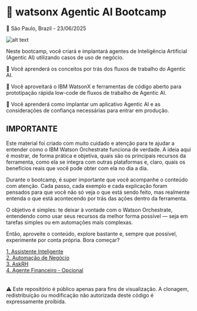 # 🤖 watsonx Agentic AI Bootcamp
📍 São Paulo, Brazil - 23/06/2025



![alt text](/agentic-bootcamp.png)


Neste bootcamp, você criará e implantará agentes de Inteligência Artificial (Agentic AI) utilizando casos de uso de negócio.  

🚀 Você aprenderá os conceitos por trás dos fluxos de trabalho do Agentic AI.  

🚀 Você aproveitará o IBM WatsonX e ferramentas de código aberto para prototipação rápida low-code de fluxos de trabalho de Agentic AI.  

🚀 Você aprenderá como implantar um aplicativo Agentic AI e as considerações de confiança necessárias para entrar em produção.  


## IMPORTANTE
Este material foi criado com muito cuidado e atenção para te ajudar a entender como o IBM Watson Orchestrate funciona de verdade. A ideia aqui é mostrar, de forma prática e objetiva, quais são os principais recursos da ferramenta, como ela se integra com outras plataformas e, claro, quais os benefícios reais que você pode obter com ela no dia a dia.

Durante o bootcamp, é super importante que você acompanhe o conteúdo com atenção. Cada passo, cada exemplo e cada explicação foram pensados para que você não só veja o que está sendo feito, mas realmente entenda o que está acontecendo por trás das ações dentro da ferramenta.

O objetivo é simples: te deixar à vontade com o Watson Orchestrate, entendendo como usar seus recursos da melhor forma possível — seja em tarefas simples ou em automações mais complexas.

Então, aproveite o conteúdo, explore bastante e, sempre que possível, experimente por conta própria. Bora começar?


[1. Assistente Inteligente](usecases/intelligent-assistant/README.md)<br>
[2. Automação de Negócio](usecases/business-automation/README.md)<br>
[3. AskRH](usecases/ask-hr/README.md)<br>
[4. Agente Financeiro - Opcional](usecases/banking-financial-research-analyst/README.md)<br>
<br><br>
⚠️ Este repositório é público apenas para fins de visualização.
A clonagem, redistribuição ou modificação não autorizada deste código é expressamente proibida.

